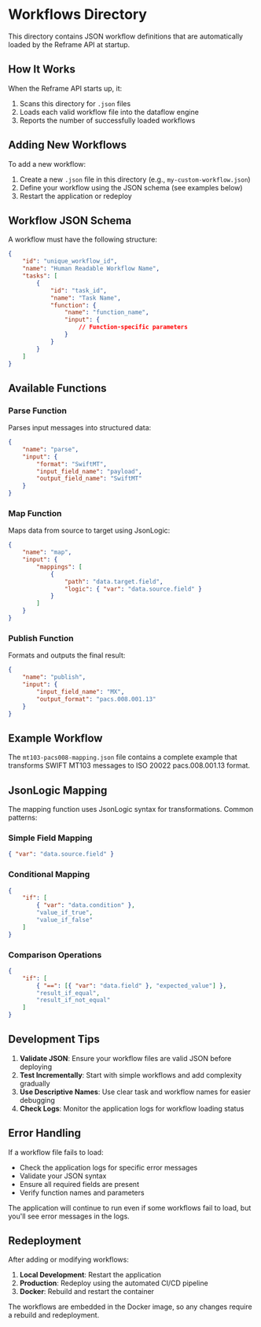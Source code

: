 # Workflows Directory

This directory contains JSON workflow definitions that are automatically loaded by the Reframe API at startup.

## How It Works

When the Reframe API starts up, it:
1. Scans this directory for `.json` files
2. Loads each valid workflow file into the dataflow engine
3. Reports the number of successfully loaded workflows

## Adding New Workflows

To add a new workflow:

1. Create a new `.json` file in this directory (e.g., `my-custom-workflow.json`)
2. Define your workflow using the JSON schema (see examples below)
3. Restart the application or redeploy

## Workflow JSON Schema

A workflow must have the following structure:

```json
{
    "id": "unique_workflow_id",
    "name": "Human Readable Workflow Name",
    "tasks": [
        {
            "id": "task_id",
            "name": "Task Name",
            "function": {
                "name": "function_name",
                "input": {
                    // Function-specific parameters
                }
            }
        }
    ]
}
```

## Available Functions

### Parse Function
Parses input messages into structured data:

```json
{
    "name": "parse",
    "input": {
        "format": "SwiftMT",
        "input_field_name": "payload",
        "output_field_name": "SwiftMT"
    }
}
```

### Map Function
Maps data from source to target using JsonLogic:

```json
{
    "name": "map",
    "input": {
        "mappings": [
            {
                "path": "data.target.field",
                "logic": { "var": "data.source.field" }
            }
        ]
    }
}
```

### Publish Function
Formats and outputs the final result:

```json
{
    "name": "publish",
    "input": {
        "input_field_name": "MX",
        "output_format": "pacs.008.001.13"
    }
}
```

## Example Workflow

The `mt103-pacs008-mapping.json` file contains a complete example that transforms SWIFT MT103 messages to ISO 20022 pacs.008.001.13 format.

## JsonLogic Mapping

The mapping function uses JsonLogic syntax for transformations. Common patterns:

### Simple Field Mapping
```json
{ "var": "data.source.field" }
```

### Conditional Mapping
```json
{
    "if": [
        { "var": "data.condition" },
        "value_if_true",
        "value_if_false"
    ]
}
```

### Comparison Operations
```json
{
    "if": [
        { "==": [{ "var": "data.field" }, "expected_value"] },
        "result_if_equal",
        "result_if_not_equal"
    ]
}
```

## Development Tips

1. **Validate JSON**: Ensure your workflow files are valid JSON before deploying
2. **Test Incrementally**: Start with simple workflows and add complexity gradually
3. **Use Descriptive Names**: Use clear task and workflow names for easier debugging
4. **Check Logs**: Monitor the application logs for workflow loading status

## Error Handling

If a workflow file fails to load:
- Check the application logs for specific error messages
- Validate your JSON syntax
- Ensure all required fields are present
- Verify function names and parameters

The application will continue to run even if some workflows fail to load, but you'll see error messages in the logs.

## Redeployment

After adding or modifying workflows:

1. **Local Development**: Restart the application
2. **Production**: Redeploy using the automated CI/CD pipeline
3. **Docker**: Rebuild and restart the container

The workflows are embedded in the Docker image, so any changes require a rebuild and redeployment. 